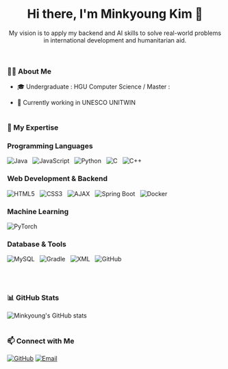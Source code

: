 <h1 align="center">Hi there, I'm Minkyoung Kim 👋<br></h1>
<p align="center">
    My vision is to apply my backend and AI skills to solve real-world problems in international development and humanitarian aid.</p>
<br>

### 👨‍💻 About Me  
- 🎓 Undergraduate : HGU Computer Science / Master :    

- 🌱 Currently working in UNESCO UNITWIN 
<br><br>

### 🚀 My Expertise
### Programming Languages  
![Java](https://img.shields.io/badge/Java-007396?style=for-the-badge&logo=java&logoColor=white)  
![JavaScript](https://img.shields.io/badge/JavaScript-F7DF1E?style=for-the-badge&logo=javascript&logoColor=black)  
![Python](https://img.shields.io/badge/Python-3776AB?style=for-the-badge&logo=python&logoColor=white)  
![C](https://img.shields.io/badge/C-00599C?style=for-the-badge&logo=c&logoColor=white)  
![C++](https://img.shields.io/badge/C++-00599C?style=for-the-badge&logo=cplusplus&logoColor=white)

### Web Development & Backend  
![HTML5](https://img.shields.io/badge/HTML5-E34F26?style=for-the-badge&logo=html5&logoColor=white)  
![CSS3](https://img.shields.io/badge/CSS3-1572B6?style=for-the-badge&logo=css3&logoColor=white)  
![AJAX](https://img.shields.io/badge/AJAX-00599C?style=for-the-badge&logo=ajax&logoColor=white)  
![Spring Boot](https://img.shields.io/badge/Spring%20Boot-6DB33F?style=for-the-badge&logo=springboot&logoColor=white)  
![Docker](https://img.shields.io/badge/Docker-2496ED?style=for-the-badge&logo=docker&logoColor=white)

### Machine Learning  
![PyTorch](https://img.shields.io/badge/PyTorch-EE4C2C?style=for-the-badge&logo=pytorch&logoColor=white)

### Database & Tools  
![MySQL](https://img.shields.io/badge/MySQL-4479A1?style=for-the-badge&logo=mysql&logoColor=white)  
![Gradle](https://img.shields.io/badge/Gradle-02303A?style=for-the-badge&logo=gradle&logoColor=white)  
![XML](https://img.shields.io/badge/XML-FF6600?style=for-the-badge&logo=xml&logoColor=white)  
![GitHub](https://img.shields.io/badge/GitHub-181717?style=for-the-badge&logo=github&logoColor=white)

<br><br>

### 📊 GitHub Stats
![Minkyoung's GitHub stats](https://github-readme-stats.vercel.app/api?username=kmk01p&show_icons=true&theme=radical)
<br><br>

### 📫 Connect with Me
[![GitHub](https://img.shields.io/badge/GitHub-181717?style=for-the-badge&logo=github&logoColor=white)](https://github.com/kmk01p)
[![Email](https://img.shields.io/badge/Email-D14836?style=for-the-badge&logo=gmail&logoColor=white)](mailto:kmk021111@gmail.com)
